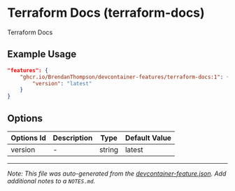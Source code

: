 
# Terraform Docs (terraform-docs)

Terraform Docs

## Example Usage

```json
"features": {
    "ghcr.io/BrendanThompson/devcontainer-features/terraform-docs:1": {
        "version": "latest"
    }
}
```

## Options

| Options Id | Description | Type | Default Value |
|-----|-----|-----|-----|
| version | - | string | latest |



---

_Note: This file was auto-generated from the [devcontainer-feature.json](https://github.com/BrendanThompson/devcontainer-features/blob/main/src/terraform-docs/devcontainer-feature.json).  Add additional notes to a `NOTES.md`._
